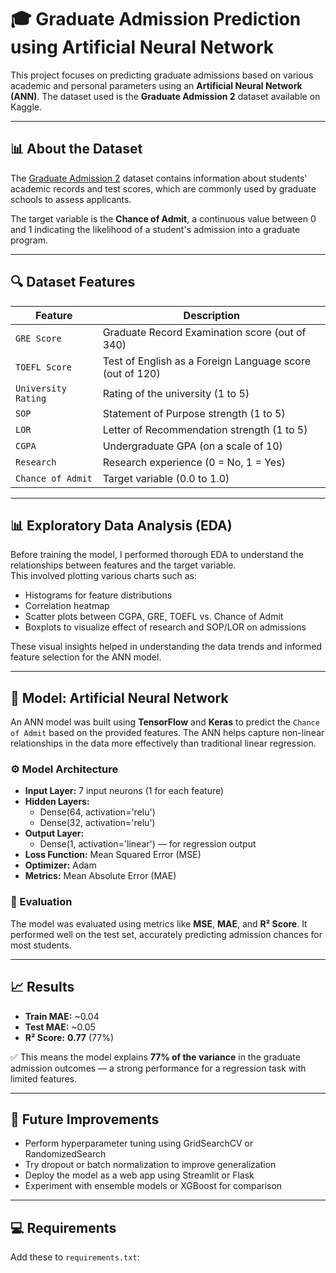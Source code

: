 # 🎓 Graduate Admission Prediction using Artificial Neural Network

This project focuses on predicting graduate admissions based on various academic and personal parameters using an **Artificial Neural Network (ANN)**. The dataset used is the **Graduate Admission 2** dataset available on Kaggle.

---

## 📊 About the Dataset

The [Graduate Admission 2](https://www.kaggle.com/datasets/mohansacharya/graduate-admissions) dataset contains information about students' academic records and test scores, which are commonly used by graduate schools to assess applicants.

The target variable is the **Chance of Admit**, a continuous value between 0 and 1 indicating the likelihood of a student's admission into a graduate program.

---

## 🔍 Dataset Features

| Feature               | Description                                         |
|----------------------|-----------------------------------------------------|
| `GRE Score`          | Graduate Record Examination score (out of 340)      |
| `TOEFL Score`        | Test of English as a Foreign Language score (out of 120) |
| `University Rating`  | Rating of the university (1 to 5)                   |
| `SOP`                | Statement of Purpose strength (1 to 5)              |
| `LOR`                | Letter of Recommendation strength (1 to 5)          |
| `CGPA`               | Undergraduate GPA (on a scale of 10)               |
| `Research`           | Research experience (0 = No, 1 = Yes)              |
| `Chance of Admit`    | Target variable (0.0 to 1.0)                        |

---

## 📊 Exploratory Data Analysis (EDA)

Before training the model, I performed thorough EDA to understand the relationships between features and the target variable.  
This involved plotting various charts such as:

- Histograms for feature distributions  
- Correlation heatmap  
- Scatter plots between CGPA, GRE, TOEFL vs. Chance of Admit  
- Boxplots to visualize effect of research and SOP/LOR on admissions  

These visual insights helped in understanding the data trends and informed feature selection for the ANN model.

---

## 🧠 Model: Artificial Neural Network

An ANN model was built using **TensorFlow** and **Keras** to predict the `Chance of Admit` based on the provided features. The ANN helps capture non-linear relationships in the data more effectively than traditional linear regression.

### ⚙️ Model Architecture

- **Input Layer:** 7 input neurons (1 for each feature)
- **Hidden Layers:** 
  - Dense(64, activation='relu')
  - Dense(32, activation='relu')
- **Output Layer:** 
  - Dense(1, activation='linear') — for regression output
- **Loss Function:** Mean Squared Error (MSE)
- **Optimizer:** Adam
- **Metrics:** Mean Absolute Error (MAE)

### 🧪 Evaluation

The model was evaluated using metrics like **MSE**, **MAE**, and **R² Score**. It performed well on the test set, accurately predicting admission chances for most students.

---

## 📈 Results

- **Train MAE:** ~0.04  
- **Test MAE:** ~0.05  
- **R² Score:** **0.77** (77%)

✅ This means the model explains **77% of the variance** in the graduate admission outcomes — a strong performance for a regression task with limited features.

---

## 📌 Future Improvements

- Perform hyperparameter tuning using GridSearchCV or RandomizedSearch
- Try dropout or batch normalization to improve generalization
- Deploy the model as a web app using Streamlit or Flask
- Experiment with ensemble models or XGBoost for comparison

---

## 💻 Requirements

Add these to `requirements.txt`:

